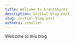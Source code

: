 ```yaml
---
title: Welcome to GrantShares
description: Initial blog post.
slug: initial-blog-post
authors: csmuller
---
```


Welcome to this blog
